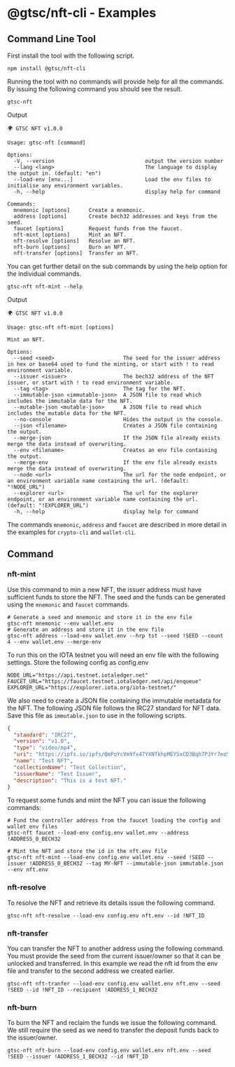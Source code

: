 # @gtsc/nft-cli - Examples

## Command Line Tool

First install the tool with the following script.

```shell
npm install @gtsc/nft-cli
```

Running the tool with no commands will provide help for all the commands. By issuing the following command you should see the result.

```shell
gtsc-nft
```

Output

```shell
🌍 GTSC NFT v1.0.0

Usage: gtsc-nft [command]

Options:
  -V, --version                             output the version number
  --lang <lang>                             The language to display the output in. (default: "en")
  --load-env [env...]                       Load the env files to initialise any environment variables.
  -h, --help                                display help for command

Commands:
  mnemonic [options]      Create a mnemonic.
  address [options]       Create bech32 addresses and keys from the seed.
  faucet [options]        Request funds from the faucet.
  nft-mint [options]      Mint an NFT.
  nft-resolve [options]   Resolve an NFT.
  nft-burn [options]      Burn an NFT.
  nft-transfer [options]  Transfer an NFT.
```

You can get further detail on the sub commands by using the help option for the individual commands.

```shell
gtsc-nft nft-mint --help
```

Output

```shell
🌍 GTSC NFT v1.0.0

Usage: gtsc-nft nft-mint [options]

Mint an NFT.

Options:
  --seed <seed>                      The seed for the issuer address in hex or base64 used to fund the minting, or start with ! to read environment variable.
  --issuer <issuer>                  The bech32 address of the NFT issuer, or start with ! to read environment variable.
  --tag <tag>                        The tag for the NFT.
  --immutable-json <immutable-json>  A JSON file to read which includes the immutable data for the NFT.
  --mutable-json <mutable-json>      A JSON file to read which includes the mutable data for the NFT.
  --no-console                       Hides the output in the console.
  --json <filename>                  Creates a JSON file containing the output.
  --merge-json                       If the JSON file already exists merge the data instead of overwriting.
  --env <filename>                   Creates an env file containing the output.
  --merge-env                        If the env file already exists merge the data instead of overwriting.
  --node <url>                       The url for the node endpoint, or an environment variable name containing the url. (default: "!NODE_URL")
  --explorer <url>                   The url for the explorer endpoint, or an environment variable name containing the url. (default: "!EXPLORER_URL")
  -h, --help                         display help for command
```

The commands `mnemonic`, `address` and `faucet` are described in more detail in the examples for `crypto-cli` and `wallet-cli`.

## Command

### nft-mint

Use this command to min a new NFT, the issuer address must have sufficient funds to store the NFT. The seed and the funds can be generated using the `mnemonic` and `faucet` commands.

```shell
# Generate a seed and mnemonic and store it in the env file
gtsc-nft mnemonic --env wallet.env
# Generate an address and store it in the env file
gtsc-nft address --load-env wallet.env --hrp tst --seed !SEED --count 4 --env wallet.env --merge-env
```

To run this on the IOTA testnet you will need an env file with the following settings. Store the following config as config.env

```shell
NODE_URL="https://api.testnet.iotaledger.net"
FAUCET_URL="https://faucet.testnet.iotaledger.net/api/enqueue"
EXPLORER_URL="https://explorer.iota.org/iota-testnet/"
```

We also need to create a JSON file containing the immutable metadata for the NFT. The following JSON file follows the IRC27 standard for NFT data. Save this file as `immutable.json` to use in the following scripts.

```json
{
  "standard": "IRC27",
  "version": "v1.0",
  "type": "video/mp4",
  "uri": "https://ipfs.io/ipfs/QmPoYcVm9fx47YXNTkhpMEYSxCD3Bqh7PJYr7eo5YjLgiT",
  "name": "Test NFT",
  "collectionName": "Test Collection",
  "issuerName": "Test Issuer",
  "description": "This is a test NFT."
}
```

To request some funds and mint the NFT you can issue the following commands:

```shell
# Fund the controller address from the faucet loading the config and wallet env files
gtsc-nft faucet --load-env config.env wallet.env --address !ADDRESS_0_BECH32

# Mint the NFT and store the id in the nft.env file
gtsc-nft nft-mint --load-env config.env wallet.env --seed !SEED --issuer !ADDRESS_0_BECH32 --tag MY-NFT --immutable-json immutable.json --env nft.env
```

### nft-resolve

To resolve the NFT and retrieve its details issue the following command.

```shell
gtsc-nft nft-resolve --load-env config.env nft.env --id !NFT_ID
```

### nft-transfer

You can transfer the NFT to another address using the following command. You must provide the seed from the current issuer/owner so that it can be unlocked and transferred. In this example we read the nft id from the env file and transfer to the second address we created earlier.

```shell
gtsc-nft nft-tranfer --load-env config.env wallet.env nft.env --seed !SEED --id !NFT_ID --recipient !ADDRESS_1_BECH32
```

### nft-burn

To burn the NFT and reclaim the funds we issue the following command. We still require the seed as we need to transfer the deposit funds back to the issuer/owner.

```shell
gtsc-nft nft-burn --load-env config.env wallet.env nft.env --seed !SEED --issuer !ADDRESS_1_BECH32 --id !NFT_ID
```
